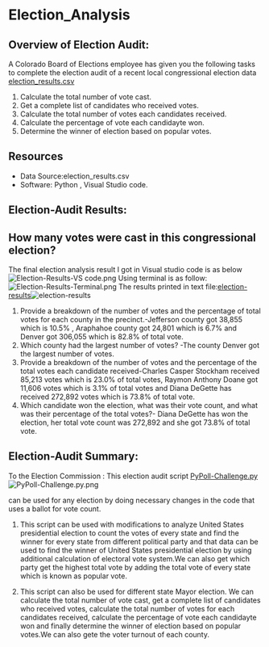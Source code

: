 # Election_Analysis

## Overview of Election Audit: 
A Colorado Board of Elections employee has given you the following tasks to complete the election audit of a recent local congressional election data [election_results.csv](https://github.com/NishatSultana3538/Election_Analysis02/blob/main/Resources/election_results.csv)
 1. Calculate the total number of vote cast.
 2. Get a complete list of candidates who received votes.
 3. Calculate the total number of votes each candidates received.
 4. Calculate the percentage of vote each candidayte won.
 5. Determine the winner of election based on popular votes.

## Resources
* Data Source:election_results.csv
* Software: Python , Visual Studio code.

## Election-Audit Results:

## How many votes were cast in this congressional election?

The final election analysis result I got in Visual studio code is as below ![Election-Results-VS code.png](https://github.com/NishatSultana3538/Election_Analysis02/blob/main/analysis/Election-Results_VS%20code_terminal.png)
Using terminal is as follow:![Election-Results-Terminal.png](https://github.com/NishatSultana3538/Election_Analysis02/blob/main/analysis/Election_Results_Terminal.png)
The results printed in text file:[election-results](https://github.com/NishatSultana3538/Election_Analysis02/blob/main/analysis/election_analysis.txt)![election-results](https://github.com/NishatSultana3538/Election_Analysis02/blob/main/analysis/election_analysis_text.png)


1. Provide a breakdown of the number of votes and the percentage of total votes for each county in the precinct.-Jefferson county got 38,855 which is 10.5% , Araphahoe county got 24,801 which is 6.7% and Denver got 306,055 which is 82.8% of total vote.
2. Which county had the largest number of votes? -The county Denver got the largest number of votes.
3. Provide a breakdown of the number of votes and the percentage of the total votes each candidate received-Charles Casper Stockham received 85,213 votes which is 23.0% of total votes, Raymon Anthony Doane got 11,606 votes which is 3.1% of total votes and Diana DeGette has received 272,892 votes which is  73.8% of total vote.
4. Which candidate won the election, what was their vote count, and what was their percentage of the total votes?- Diana DeGette has won the election, her total vote count was 272,892 and she got 73.8% of total vote.


## Election-Audit Summary: 
To the Election Commission : This election audit script [PyPoll-Challenge.py](https://github.com/NishatSultana3538/Election_Analysis02/blob/main/PyPoll_Challenge.py) 
![PyPoll-Challenge.py.png](https://github.com/NishatSultana3538/Election_Analysis02/blob/main/analysis/PyPoll_Challenge.py.png)

can be used for any election by doing necessary changes in the code that uses a ballot for vote count.

  1. This script can be used with modifications to analyze United States presidential election to count the votes of every state and find the winner for every state from different political party and that data can be used to find the winner of United States presidential election by using additional calculation of electoral vote system.We can also get which party get the highest total vote by adding the total vote of every state which is known as popular vote.
  
  2. This script can also be used for different state Mayor election. We can calculate the total number of vote cast, get a complete list of candidates who received votes, calculate the total number of votes for each candidates received, calculate the percentage of vote each candidayte won and finally determine the winner of election based on popular votes.We can also gete the voter turnout of each county.





